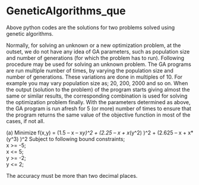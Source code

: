 # GeneticAlgorithms_que

Above python codes are the solutions for two problems solved using genetic algorithms.

Normally, for solving an unknown or a new optimization problem, at the outset, we do not have any idea of GA parameters, such as population size and number of generations (for which the problem has to run). Following procedure may be used for solving an unknown problem. The GA programs are run multiple number of times, by varying the population size and number of generations. These variations are done in multiples of 10. For example you may vary population size as; 20, 200, 2000 and so on. 
When the output (solution to the problem) of the program starts giving almost the same or similar results, the corresponding combination is used for solving the optimization problem finally. 
With the parameters determined as above, the GA program is run afresh for 5 (or more) number of times to ensure that the program returns the same value of the objective function in most of the cases, if not all. 

(a) Minimize f(x,y) = (1.5 – x – x*y)^2 + (2.25 – x + x*(y^2) )^2 + (2.625 – x + x*(y^3) )^2 
    Subject to following bound constraints;  
       x >= -5;  
       x <= 5;  
       y >= -2;  
       y <= 2;  
   
   The accuracy must be more than two decimal places.
